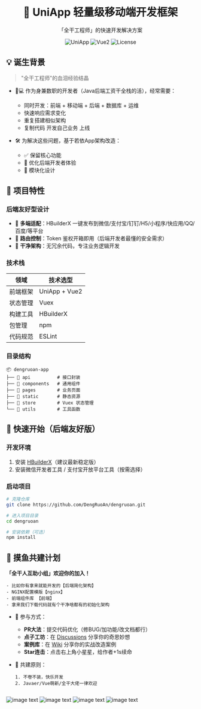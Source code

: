 <h1 align="center">🚀 UniApp 轻量级移动端开发框架</h1>
<p align="center">「全干工程师」的快速开发解决方案</p>

<div align="center">
  <img src="https://img.shields.io/badge/UniApp-2.0+-green" alt="UniApp">
  <img src="https://img.shields.io/badge/Vue.js-2.x-brightgreen" alt="Vue2">
  <img src="https://img.shields.io/github/license/yourname/yourrepo" alt="License">
</div>

## 💡 诞生背景
> "全干工程师"的血泪经验结晶

- 👨💻 作为身兼数职的开发者（Java后端工资干全栈的活），经常需要：
    - 同时开发：前端 + 移动端 + 后端 + 数据库 + 运维
    - 快速响应需求变化
    - 重复搭建相似架构
    - 复制代码 开发自己业务 上线

- 🛠️ 为解决这些问题，基于若依App架构改造：
    - ✅ 保留核心功能
    - 🚀 优化后端开发者体验
    - 🧩 模块化设计

## 🎯 项目特性
### 后端友好型设计
- 📱 **多端适配**：HBuilderX 一键发布到微信/支付宝/钉钉/H5/小程序/快应用/QQ/百度/等平台
- 🔐 **路由控制**：Token 鉴权开箱即用（后端开发者最懂的安全需求）
- 🤝 **干净架构**：无冗余代码，专注业务逻辑开发

### 技术栈
| 领域       | 技术选型                 |
|------------|--------------------------|
| 前端框架   | UniApp + Vue2            |
| 状态管理   | Vuex                     |
| 构建工具   | HBuilderX                |
| 包管理     | npm                      |
| 代码规范   | ESLint                   |

### 目录结构
```
📦 dengruoan-app
├── 📁 api          # 接口封装
├── 📁 components   # 通用组件
├── 📁 pages        # 业务页面
├── 📁 static       # 静态资源
├── 📁 store        # Vuex 状态管理
└── 📁 utils        # 工具函数
```
## 🚀 快速开始（后端友好版）
### 开发环境
1. 安装 [HBuilderX](https://www.dcloud.io/hbuilderx.html)（建议最新稳定版）
2. 安装微信开发者工具 / 支付宝开放平台工具（按需选择）

### 启动项目
```bash
# 克隆仓库
git clone https://github.com/DengRuoAn/dengruoan.git

# 进入项目目录
cd dengruoan

# 安装依赖（可选）
npm install
```
## 👋 摸鱼共建计划
**「全干人互助小组」欢迎你的加入！**
```text
- 比如你有拿来就能开发的【后端简化架构】
- NGINX配置模版【nginx】
- 前端组件库 【前端】
- 拿来我们下载代码就有个干净啥都有的初始化架构
```

- 🚀 参与方式：
  - **PR大法**：提交代码优化（修BUG/加功能/改文档都行）
  - **点子工坊**：在 [Discussions](https://github.com/your-repo/discussions) 分享你的奇思妙想
  - **案例库**：在 [Wiki](https://github.com/your-repo/wiki) 分享你的实战改造案例
  - **Star连击**：点击右上角小星星，给作者+1s续命

- 🤝 共建原则：
  ```text
  1. 不卷不装，快乐开发
  2. Javaer/Vue萌新/全干大佬一律欢迎


![image text](https://github.com/DengRuoAn/dengruoan-app/tree/main/viewImg/1.PNG "DBSCAN Performance Comparison")
![image text](https://github.com/DengRuoAn/dengruoan-app/tree/main/viewImg/2.PNG "DBSCAN Performance Comparison")
![image text](https://github.com/DengRuoAn/dengruoan-app/tree/main/viewImg/3.PNG "DBSCAN Performance Comparison")
![image text](https://github.com/DengRuoAn/dengruoan-app/tree/main/viewImg/4.PNG "DBSCAN Performance Comparison")

